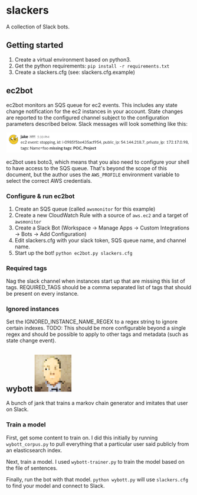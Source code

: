 # slackers
A collection of Slack bots.

## Getting started
1. Create a virtual environment based on python3.
2. Get the python requirements: `pip install -r requirements.txt`
3. Create a slackers.cfg (see: slackers.cfg.example)

## ec2bot
ec2bot monitors an SQS queue for ec2 events. This includes any state change notification for the ec2 instances in your account. State changes are reported to the configured channel subject to the configuration parameters described below. Slack messages will look something like this:

![Image of jakebot](jakemsg.png)

ec2bot uses boto3, which means that you also need to configure your shell to have access to the SQS queue. That's beyond the scope of this document, but the author uses the `AWS_PROFILE` environment variable to select the correct AWS credentials.

### Configure & run ec2bot
1. Create an SQS queue (called `awsmonitor` for this example)
2. Create a new CloudWatch Rule with a source of `aws.ec2` and a target of `awsmonitor`
3. Create a Slack Bot (Workspace -> Manage Apps -> Custom Integrations -> Bots -> Add Configuration)
4. Edit slackers.cfg with your slack token, SQS queue name, and channel name.
5. Start up the bot! `python ec2bot.py slackers.cfg`

### Required tags
Nag the slack channel when instances start up that are missing this list of tags. REQUIRED_TAGS should be a comma separated list of tags that should be present on every instance.

### Ignored instances
Set the IGNORED_INSTANCE_NAME_REGEX to a regex string to ignore certain indexes.
TODO: This should be more configurable beyond a single regex and should be possible to apply to other tags and metadata (such as state change event).

## wybott ![wybott avatar](wybott.png)
A bunch of jank that trains a markov chain generator and imitates that user on Slack.

### Train a model
First, get some content to train on. I did this initially by running `wybott_corpus.py` to pull everything that a particular user said publicly from an elasticsearch index.

Next, train a model. I used `wybott-trainer.py` to train the model based on the file of sentences.

Finally, run the bot with that model. `python wybott.py` will use `slackers.cfg` to find your model and connect to Slack.
